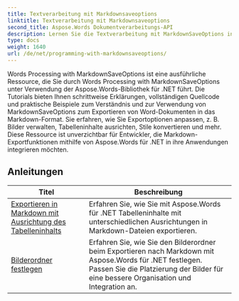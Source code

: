 ```yaml
---
title: Textverarbeitung mit Markdownsaveoptions
linktitle: Textverarbeitung mit Markdownsaveoptions
second_title: Aspose.Words Dokumentverarbeitungs-API
description: Lernen Sie die Textverarbeitung mit MarkdownSaveOptions in Aspose.Words für .NET. Detaillierte Tutorials mit Beispielcode zum Speichern von Word-Dokumenten im Markdown-Format.
type: docs
weight: 1640
url: /de/net/programming-with-markdownsaveoptions/
---
```


Words Processing with MarkdownSaveOptions ist eine ausführliche Ressource, die Sie durch Words Processing with MarkdownSaveOptions unter Verwendung der Aspose.Words-Bibliothek für .NET führt. Die Tutorials bieten Ihnen schrittweise Erklärungen, vollständigen Quellcode und praktische Beispiele zum Verständnis und zur Verwendung von MarkdownSaveOptions zum Exportieren von Word-Dokumenten in das Markdown-Format. Sie erfahren, wie Sie Exportoptionen anpassen, z. B. Bilder verwalten, Tabelleninhalte ausrichten, Stile konvertieren und mehr. Diese Ressource ist unverzichtbar für Entwickler, die Markdown-Exportfunktionen mithilfe von Aspose.Words für .NET in ihre Anwendungen integrieren möchten.

 ## Anleitungen
| Titel | Beschreibung |
| --- | --- |
| [Exportieren in Markdown mit Ausrichtung des Tabelleninhalts](./export-into-markdown-with-table-content-alignment/) | Erfahren Sie, wie Sie mit Aspose.Words für .NET Tabelleninhalte mit unterschiedlichen Ausrichtungen in Markdown-Dateien exportieren. |
| [Bilderordner festlegen](./set-images-folder/) | Erfahren Sie, wie Sie den Bilderordner beim Exportieren nach Markdown mit Aspose.Words für .NET festlegen. Passen Sie die Platzierung der Bilder für eine bessere Organisation und Integration an.|
